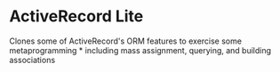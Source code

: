 # ActiveRecord Lite #
Clones some of ActiveRecord's ORM features to exercise some metaprogramming
	* including mass assignment, querying, and building associations
